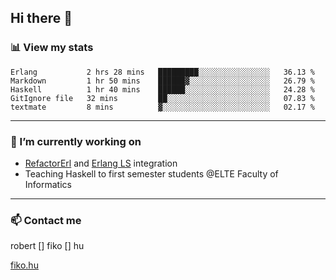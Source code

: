 ## Hi there 👋

### 📊 View my stats

<!--START_SECTION:waka-->
```text
Erlang           2 hrs 28 mins   █████████░░░░░░░░░░░░░░░░   36.13 % 
Markdown         1 hr 50 mins    ██████▓░░░░░░░░░░░░░░░░░░   26.79 % 
Haskell          1 hr 40 mins    ██████░░░░░░░░░░░░░░░░░░░   24.28 % 
GitIgnore file   32 mins         ██░░░░░░░░░░░░░░░░░░░░░░░   07.83 % 
textmate         8 mins          ▓░░░░░░░░░░░░░░░░░░░░░░░░   02.17 % 
```
<!--END_SECTION:waka-->


---

### 🔭 I’m currently working on
- [RefactorErl](https://plc.inf.elte.hu/erlang/) and [Erlang LS](https://erlang-ls.github.io) integration
- Teaching Haskell to first semester students @ELTE Faculty of Informatics

---



### 📫 Contact me
robert [] fiko [] hu

[fiko.hu](https://fiko.hu)


<!--
**robertfiko/robertfiko** is a ✨ _special_ ✨ repository because its `README.md` (this file) appears on your GitHub profile.

Here are some ideas to get you started:

- 🔭 I’m currently working on ...
- 🌱 I’m currently learning ...
- 👯 I’m looking to collaborate on ...
- 🤔 I’m looking for help with ...
- 💬 Ask me about ...
- 📫 How to reach me: ...
- 😄 Pronouns: ...
- ⚡ Fun fact: ...
-->
